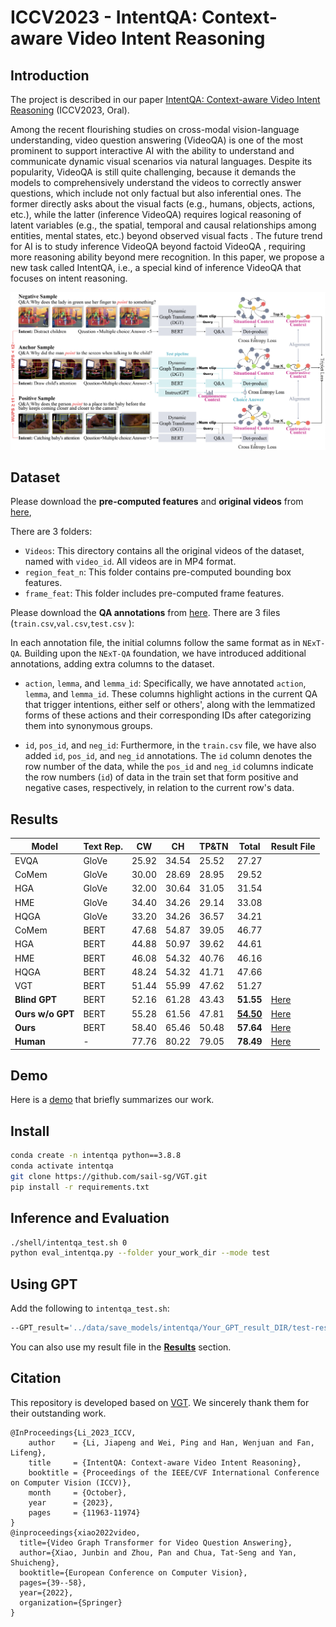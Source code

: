 # ICCV2023 - IntentQA: Context-aware Video Intent Reasoning

## **Introduction**

The project is described in our paper [IntentQA: Context-aware Video Intent Reasoning](https://openaccess.thecvf.com/content/ICCV2023/papers/Li_IntentQA_Context-aware_Video_Intent_Reasoning_ICCV_2023_paper.pdf) (ICCV2023, Oral).

Among the recent flourishing studies on cross-modal vision-language understanding, video question answering (VideoQA) is one of the most prominent to support interactive AI with the ability to understand and communicate dynamic visual scenarios via natural languages. Despite its popularity, VideoQA is still quite challenging, because it demands the models to comprehensively understand the videos to correctly answer questions, which include not only factual but also inferential ones. The former directly asks about the visual facts (e.g., humans, objects, actions, etc.), while the latter (inference VideoQA) requires logical reasoning of latent variables (e.g., the spatial, temporal and causal relationships among entities, mental states, etc.) beyond observed visual facts . The future trend for AI is to study inference VideoQA beyond factoid VideoQA , requiring more reasoning ability beyond mere recognition. In this paper, we propose a new task called IntentQA, i.e., a special kind of inference VideoQA that focuses on intent reasoning. 

![img](img/model.png)

## **Dataset**

Please download the **pre-computed features** and **original videos** from [here](https://drive.google.com/drive/folders/17xu7AGS1VZ8m9J4MeZEzH2515I9MiAPg?usp=drive_link),

There are 3 folders:

- `Videos`: This directory contains all the original videos of the dataset, named with `video_id`. All videos are in MP4 format.
- `region_feat_n`: This folder contains pre-computed bounding box features.
- `frame_feat`: This folder includes pre-computed frame features.

Please download the **QA annotations** from [here](https://drive.google.com/drive/folders/1dtds2e3ddHQ5YyauwC3d1SiSe_K5F-Xa?usp=drive_link). There are 3 files (```train.csv```,```val.csv```,```test.csv``` ):

In each annotation file, the initial columns follow the same format as in `NExT-QA`. Building upon the `NExT-QA` foundation, we have introduced additional annotations, adding extra columns to the dataset. 

*  `action`, `lemma`, and `lemma_id`: Specifically, we have annotated `action`, `lemma`, and `lemma_id`. These columns highlight actions in the current QA that trigger intentions, either self or others', along with the lemmatized forms of these actions and their corresponding IDs after categorizing them into synonymous groups.

* `id`, `pos_id`, and `neg_id`: Furthermore, in the `train.csv` file, we have also added `id`, `pos_id`, and `neg_id` annotations. The `id` column denotes the row number of the data, while the `pos_id` and `neg_id` columns indicate the row numbers (`id`) of data in the train set that form positive and negative cases, respectively, in relation to the current row's data.

## **Results**

| Model            | Text Rep. | CW    | CH    | TP&TN | Total                                                        | Result File                                                  |
| ---------------- | --------- | ----- | ----- | ----- | ------------------------------------------------------------ | ------------------------------------------------------------ |
| EVQA             | GloVe     | 25.92 | 34.54 | 25.52 | 27.27                                                        |                                                              |
| CoMem            | GloVe     | 30.00 | 28.69 | 28.95 | 29.52                                                        |                                                              |
| HGA              | GloVe     | 32.00 | 30.64 | 31.05 | 31.54                                                        |                                                              |
| HME              | GloVe     | 34.40 | 34.26 | 29.14 | 33.08                                                        |                                                              |
| HQGA             | GloVe     | 33.20 | 34.26 | 36.57 | 34.21                                                        |                                                              |
| CoMem            | BERT      | 47.68 | 54.87 | 39.05 | 46.77                                                        |                                                              |
| HGA              | BERT      | 44.88 | 50.97 | 39.62 | 44.61                                                        |                                                              |
| HME              | BERT      | 46.08 | 54.32 | 40.76 | 46.16                                                        |                                                              |
| HQGA             | BERT      | 48.24 | 54.32 | 41.71 | 47.66                                                        |                                                              |
| VGT              | BERT      | 51.44 | 55.99 | 47.62 | 51.27                                                        |                                                              |
| **Blind GPT**    | BERT      | 52.16 | 61.28 | 43.43 | **51.55**                                                    | [Here](https://drive.google.com/file/d/161zkUQsyUKvHuFp2qPCk5Gk5vtc28flT/view?usp=drive_link) |
| **Ours w/o GPT** | BERT      | 55.28 | 61.56 | 47.81 | **[54.50](https://drive.google.com/file/d/1C2clniRU44UqxDi_9R5ZMqpneHNM_j6T/view?usp=drive_link)** | [Here](https://drive.google.com/file/d/1C2clniRU44UqxDi_9R5ZMqpneHNM_j6T/view?usp=drive_link) |
| **Ours**         | BERT      | 58.40 | 65.46 | 50.48 | **57.64**                                                    | [Here](https://drive.google.com/file/d/17x66SNgj9bWit6LpgDEY8hMpR68gSP6k/view?usp=drive_link) |
| **Human**        | -         | 77.76 | 80.22 | 79.05 | **78.49**                                                    | [Here](https://drive.google.com/file/d/1VAdgeV3WGGlPLUhLzX9vdba_Ni7MxJH3/view?usp=drive_link) |

## **Demo**

Here is a [demo](https://vimeo.com/896083218?share=copy) that briefly summarizes our work.

## **Install**
```bash
conda create -n intentqa python==3.8.8
conda activate intentqa
git clone https://github.com/sail-sg/VGT.git
pip install -r requirements.txt
```

## **Inference and Evaluation**
```bash
./shell/intentqa_test.sh 0
python eval_intentqa.py --folder your_work_dir --mode test
```

## **Using GPT**
Add the following to `intentqa_test.sh`:
```bash
--GPT_result='../data/save_models/intentqa/Your_GPT_result_DIR/test-res.json'
```
You can also use my result file in the [**Results**](#results) section.


## **Citation**
This repository is developed based on [VGT](https://github.com/sail-sg/VGT). We sincerely thank them for their outstanding work.
```
@InProceedings{Li_2023_ICCV,
    author    = {Li, Jiapeng and Wei, Ping and Han, Wenjuan and Fan, Lifeng},
    title     = {IntentQA: Context-aware Video Intent Reasoning},
    booktitle = {Proceedings of the IEEE/CVF International Conference on Computer Vision (ICCV)},
    month     = {October},
    year      = {2023},
    pages     = {11963-11974}
}
@inproceedings{xiao2022video,
  title={Video Graph Transformer for Video Question Answering},
  author={Xiao, Junbin and Zhou, Pan and Chua, Tat-Seng and Yan, Shuicheng},
  booktitle={European Conference on Computer Vision},
  pages={39--58},
  year={2022},
  organization={Springer}
}
```
